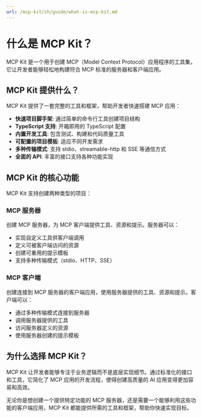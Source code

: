 ```yaml
---
url: /mcp-kit/zh/guide/what-is-mcp-kit.md
---
```


# 什么是 MCP Kit？

MCP Kit 是一个用于创建 MCP（Model Context Protocol）应用程序的工具集，它让开发者能够轻松地构建符合 MCP 标准的服务器和客户端应用。

## MCP Kit 提供什么？

MCP Kit 提供了一套完整的工具和框架，帮助开发者快速搭建 MCP 应用：

* **快速项目脚手架**: 通过简单的命令行工具创建项目结构
* **TypeScript 支持**: 开箱即用的 TypeScript 配置
* **内置开发工具**: 包含测试、构建和代码质量工具
* **可配置的项目模板**: 适应不同开发需求
* **多种传输模式**: 支持 stdio、streamable-http 和 SSE 等通信方式
* **全面的 API**: 丰富的接口支持各种功能实现

## MCP Kit 的核心功能

MCP Kit 支持创建两种类型的项目：

### MCP 服务器

创建 MCP 服务器，为 MCP 客户端提供工具、资源和提示。服务器可以：

* 实现自定义工具供客户端调用
* 定义可被客户端访问的资源
* 创建可重用的提示模板
* 支持多种传输模式（stdio、HTTP、SSE）

### MCP 客户端

创建连接到 MCP 服务器的客户端应用，使用服务器提供的工具、资源和提示。客户端可以：

* 通过多种传输模式连接到服务器
* 调用服务器提供的工具
* 访问服务器定义的资源
* 使用服务器创建的提示模板

## 为什么选择 MCP Kit？

MCP Kit 让开发者能够专注于业务逻辑而不是底层实现细节。通过标准化的接口和工具，它简化了 MCP 应用的开发流程，使得创建高质量的 AI 应用变得更加容易和高效。

无论你是想创建一个提供特定功能的 MCP 服务器，还是需要一个能够利用这些功能的客户端应用，MCP Kit 都能提供所需的工具和框架，帮助你快速实现目标。
